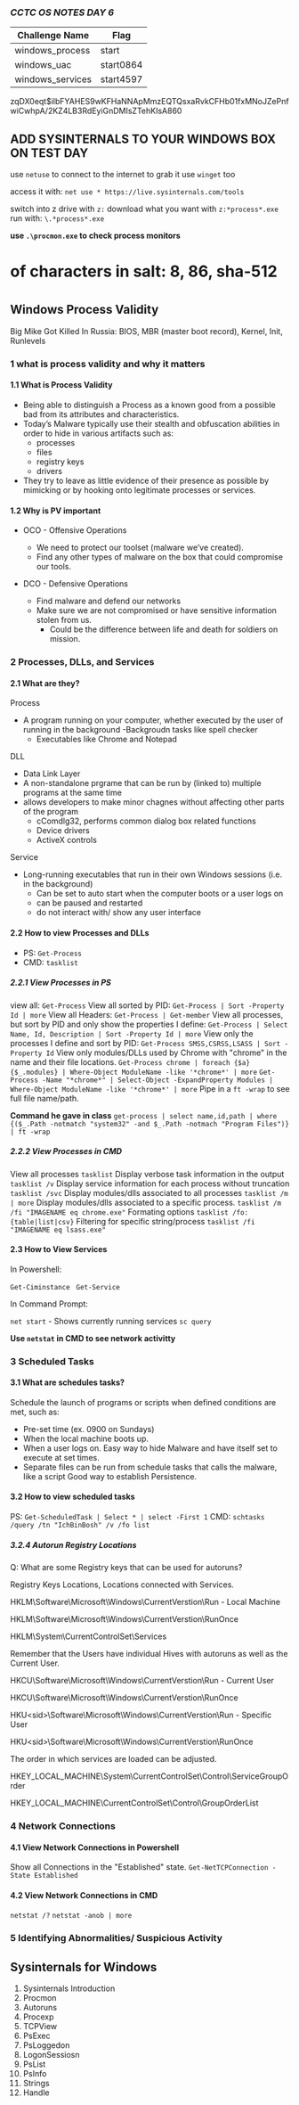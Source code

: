 ### *CCTC OS NOTES DAY 6*

| Challenge Name | Flag |
| -- | -- | 
| windows_process| start |
| windows_uac | start0864 |
| windows_services | start4597

zqDX0eqt$ilbFYAHES9wKFHaNNApMmzEQTQsxaRvkCFHb01fxMNoJZePnfwiCwhpA/2KZ4LB3RdEyiGnDMIsZTehKIsA860

## ADD SYSINTERNALS TO YOUR WINDOWS BOX ON TEST DAY 
use `netuse` to connect to the internet to grab it
use `winget` too 

access it with: 
`net use * https://live.sysinternals.com/tools`

switch into z drive with `z:`
download what you want with `z:*process*.exe`
run with: `\.*process*.exe`

**use `.\procmon.exe` to check process monitors** 
# of characters in salt: 8, 86, sha-512
# 
## Windows Process Validity 
Big Mike Got Killed In Russia: BIOS, MBR (master boot record), Kernel, Init, Runlevels 
### 1 what is process validity and why it matters 

#### 1.1 What is Process Validity 
- Being able to distinguish a Process as a known good from a possible bad from its attributes and characteristics.
- Today’s Malware typically use their stealth and obfuscation abilities in order to hide in various artifacts such as:
    - processes
    - files
    - registry keys
    - drivers
- They try to leave as little evidence of their presence as possible by mimicking or by hooking onto legitimate processes or services.

#### 1.2 Why is PV important
- OCO - Offensive Operations
    - We need to protect our toolset (malware we’ve created).
    - Find any other types of malware on the box that could compromise our tools.

- DCO - Defensive Operations
    - Find malware and defend our networks
    - Make sure we are not compromised or have sensitive information stolen from us.
        - Could be the difference between life and death for soldiers on mission.

### 2 Processes, DLLs, and Services

#### 2.1 What are they? 

Process
- A program running on your computer, whether executed by the user of running in the background
    -Backgroudn tasks like spell checker
    - Executables like Chrome and Notepad

DLL
- Data Link Layer
- A non-standalone prgrame that can be run by (linked to) multiple programs at the same time
- allows developers to make minor chagnes without affecting other parts of the program
    - cComdlg32, performs common dialog box related functions
    - Device drivers
    - ActiveX controls

Service
- Long-running executables that run in their own Windows sessions (i.e. in the background)
    - Can be set to auto start when the computer boots or a user logs on
    - can be paused and restarted
    - do not interact with/ show any user interface

#### 2.2 How to view Processes and DLLs
- PS: `Get-Process`
- CMD: `tasklist`

##### 2.2.1 View Processes in PS
view all: `Get-Process`
View all sorted by PID: `Get-Process | Sort -Property Id | more`
View all Headers: `Get-Process | Get-member`
View all processes, but sort by PID and only show the properties I define: `Get-Process | Select Name, Id, Description | Sort -Property Id | more`
View only the processes I define and sort by PID: `Get-Process SMSS,CSRSS,LSASS | Sort -Property Id`
View only modules/DLLs used by Chrome with "chrome" in the name and their file locations.
`Get-Process chrome | foreach {$a} {$_.modules} | Where-Object ModuleName -like '*chrome*' | more`
`Get-Process -Name "*chrome*" | Select-Object -ExpandProperty Modules | Where-Object ModuleName -like '*chrome*' | more`
Pipe in a `ft -wrap` to see full file name/path.

**Command he gave in class**
`get-process | select name,id,path | where {($_.Path -notmatch "system32" -and $_.Path -notmach "Program Files")} | ft -wrap`

##### 2.2.2 View Processes in CMD
View all processes `tasklist`
Display verbose task information in the output `tasklist /v`
Display service information for each process without truncation `tasklist /svc`
Display modules/dlls associated to all processes `tasklist /m | more`
Display modules/dlls associated to a specific process. `tasklist /m /fi "IMAGENAME eq chrome.exe"`
Formating options `tasklist /fo:{table|list|csv}`
Filtering for specific string/process `tasklist /fi "IMAGENAME eq lsass.exe"`

#### 2.3 How to View Services
In Powershell:

`Get-Ciminstance `
`Get-Service `

In Command Prompt:

`net start` - Shows currently running services
`sc query `

**Use `netstat` in CMD to see network activitty**

### 3 Scheduled Tasks

#### 3.1 What are schedules tasks?
Schedule the launch of programs or scripts when defined conditions are met, such as:
- Pre-set time (ex. 0900 on Sundays)
- When the local machine boots up.
- When a user logs on.
Easy way to hide Malware and have itself set to execute at set times.
- Separate files can be run from schedule tasks that calls the malware, like a script
Good way to establish Persistence.

#### 3.2 How to view scheduled tasks
PS: `Get-ScheduledTask | Select * | select -First 1`
CMD: `schtasks /query /tn "IchBinBosh" /v /fo list`

##### 3.2.4 Autorun Registry Locations
Q: What are some Registry keys that can be used for autoruns?

Registry Keys Locations, Locations connected with Services.

HKLM\Software\Microsoft\Windows\CurrentVerstion\Run - Local Machine

HKLM\Software\Microsoft\Windows\CurrentVerstion\RunOnce

HKLM\System\CurrentControlSet\Services

Remember that the Users have individual Hives with autoruns as well as the Current User.

HKCU\Software\Microsoft\Windows\CurrentVerstion\Run - Current User

HKCU\Software\Microsoft\Windows\CurrentVerstion\RunOnce

HKU\<sid>\Software\Microsoft\Windows\CurrentVerstion\Run - Specific User

HKU\<sid>\Software\Microsoft\Windows\CurrentVerstion\RunOnce

The order in which services are loaded can be adjusted.

HKEY_LOCAL_MACHINE\System\CurrentControlSet\Control\ServiceGroupOrder

HKEY_LOCAL_MACHINE\CurrentControlSet\Control\GroupOrderList

### 4 Network Connections

#### 4.1 View Network Connections in Powershell
Show all Connections in the "Established" state. `Get-NetTCPConnection -State Established`

#### 4.2 View Network Connections in CMD
`netstat /?`
`netstat -anob | more` 

### 5 Identifying Abnormalities/ Suspicious Activity 

## Sysinternals for Windows

1. Sysinternals Introduction
2. Procmon
3. Autoruns
4. Procexp
5. TCPView
6. PsExec
7. PsLoggedon
8. LogonSessiosn
9. PsList
10. PsInfo
11. Strings
12. Handle
